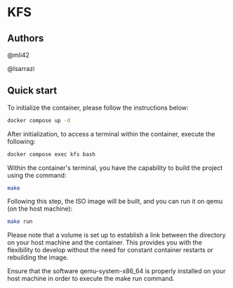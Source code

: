 # KFS

## Authors

@mli42

@lsarrazi

## Quick start

To initialize the container, please follow the instructions below:

```bash
docker compose up -d
```

After initialization, to access a terminal within the container, execute the following:

```bash
docker compose exec kfs bash
```

Within the container's terminal, you have the capability to build the project using the command:

```bash
make
```

Following this step, the ISO image will be built, and you can run it on qemu (on the host machine):

```bash
make run
```

Please note that a volume is set up to establish a link between the directory on your host machine and the container. This provides you with the flexibility to develop without the need for constant container restarts or rebuilding the image.

Ensure that the software qemu-system-x86_64 is properly installed on your host machine in order to execute the make run command.